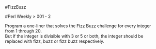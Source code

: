 #FizzBuzz

#Perl Weekly > 001 - 2

Program a one-liner that solves the Fizz Buzz challenge for every integer from 1 through 20.  
But if the integer is divisible with 3 or 5 or both, the integer should be replaced with fizz, buzz or fizz buzz respectively.
